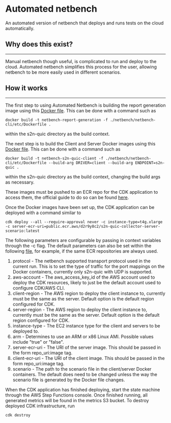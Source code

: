 # Automated netbench

An automated version of netbench that deploys and runs tests on the cloud automatically.

## Why does this exist?
***
Manual netbench though useful, is complicated to run and deploy to the cloud. Automated netbench simplifies this process for the user, allowing netbench to be more easily used in different scenarios.

## How it works
***
The first step to using Automated Netbench is building the report generation image using this [Docker file](https://github.com/aws/s2n-quic/blob/main/netbench/netbench-cli/etc/Dockerfile). This can be done with a command such as 

```shell
docker build -t netbench-report-generation -f ./netbench/netbench-cli/etc/Dockerfile .
``` 
within the s2n-quic directory as the build context.

The next step is to build the Client and Server Docker images using this [Docker file](https://github.com/aws/s2n-quic/blob/main/netbench/netbench-driver/etc/Dockerfile). This can be done with a command such as 

```shell
docker build -t netbench-s2n-quic-client -f ./netbench/netbench-cli/etc/Dockerfile --build-arg DRIVER=client --build-arg ENDPOINT=s2n-quic . 
``` 
within the s2n-quic directory as the build context, changing the build args as necessary.

These images must be pushed to an ECR repo for the CDK application to access them, the official guide to do so can be found [here](https://docs.aws.amazon.com/AmazonECR/latest/public/docker-push-ecr-image.html). 

Once the Docker images have been set up, the CDK application can be deployed with a command similar to 

```shell
cdk deploy --all --require-approval never -c instance-type=t4g.xlarge -c server-ecr-uri=public.ecr.aws/d2r9y8c2/s2n-quic-collector-server-scenario:latest
```
The following parameters are configurable by passing in context variables through the -c flag. The default parameters can also be set within the following [file](https://github.com/aws/s2n-quic/blob/main/netbench/cdk/src/main/java/com/aws/NetbenchAutoApp.java), for example, if the same ECR repositories are always used.

1. protocol - The netbench supported transport protocol used in the current run. This is to set the type of traffic for the port mappings on the Docker containers, currently only s2n-quic with UDP is supported.
2. aws-account - The aws_access_key_id of the AWS account used to deploy the CDK resources, likely to just be the default account used to configure CDK/AWS CLI.
3. client-region - The AWS region to deploy the client instance to, currently must be the same as the server. Default option is the default region configured for CDK.
4. server-region - The AWS region to deploy the client instance to, currently must be the same as the server. Default option is the default region configured for CDK.
5. instance-type - The EC2 instance type for the client and servers to be deployed to. 
6. arm - Determines to use an ARM or x86 Linux AMI. Possible values include "true" or "false".
7. server-ecr-uri - The URI of the server image. This should be passed in the form repo_uri:image tag.
8. client-ecr-uri - The URI of the client image. This should be passed in the form repo_uri:image tag.
9. scenario - The path to the scenario file in the client/server Docker containers. The default does need to be changed unless the way the scenario file is generated by the Docker file changes.

When the CDK application has finished deploying, start the state machine through the AWS Step Functions console. Once finished running, all generated metrics will be found in the metrics S3 bucket. To destroy deployed CDK infrastructure, run 
```shell
cdk destroy
```


